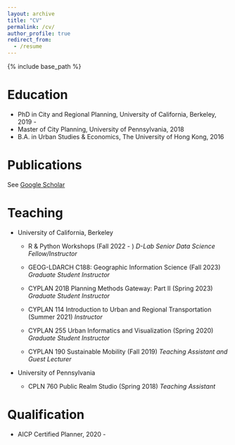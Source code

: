 ```yaml
---
layout: archive
title: "CV"
permalink: /cv/
author_profile: true
redirect_from:
  - /resume
---
```


{% include base_path %}

Education
======
* PhD in City and Regional Planning, University of California, Berkeley, 2019 -
* Master of City Planning, University of Pennsylvania, 2018
* B.A. in Urban Studies & Economics, The University of Hong Kong, 2016

Publications
======
See [Google Scholar](https://scholar.google.com/citations?user=Bo90n_wAAAAJ&hl=en&oi=ao)

Teaching
======
* University of California, Berkeley
  * R & Python Workshops (Fall 2022 - )
    *D-Lab Senior Data Science Fellow/Instructor*

  * GEOG-LDARCH C188: Geographic Information Science (Fall 2023)
    *Graduate Student Instructor*

  * CYPLAN 201B Planning Methods Gateway: Part II (Spring 2023)
    *Graduate Student Instructor*

  * CYPLAN 114 Introduction to Urban and Regional Transportation (Summer 2021)
    *Instructor*

  * CYPLAN 255 Urban Informatics and Visualization (Spring 2020)
    *Graduate Student Instructor*

  * CYPLAN 190 Sustainable Mobility (Fall 2019)
    *Teaching Assistant and Guest Lecturer*

* University of Pennsylvania

  * CPLN 760 Public Realm Studio (Spring 2018)
    *Teaching Assistant*

Qualification
======
* AICP Certified Planner, 2020 -
